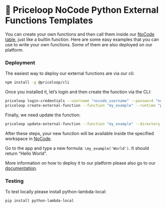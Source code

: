 # 🧶 Priceloop NoCode Python External Functions Templates

You can create your own functions and then call them inside our [NoCode table](https://priceloop.ai/nocode), just like a builtin function. Here are some easy examples that you can use to write your own functions. Some of them are also deployed on our platform.

### Deployment

The easiest way to deploy our external functions are via our cli:

```bash
npm install -g @priceloop/cli
```

Once you installed it, let’s login and then create the function via the CLI:

```bash
priceloop login-credentials --username "nocode_username" --password "nocode_password"
priceloop create-external-function --function "my_example" --runtime "python" --return-type "string" --parameter-types "string"
```

Finally, we need update the function:

```bash
priceloop update-external-function --function "my_example" --directory "hello_world"
```

After these steps, your new function will be available inside the specified workspace in [NoCode](https://alpha.priceloop.ai/).

Go to the app and type a new formula: `\my_example('World')`. It should return “Hello World”.

More information on how to deploy it to our platform please also go to our [documentation](https://priceloopai.notion.site/External-Functions-f78d153ab7b94a5f8a2f2cc5baa5e9d3).

### Testing

To test locally please install python-lambda-local:

```
pip install python-lambda-local
```
